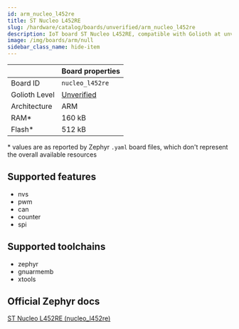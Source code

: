 ```yaml
---
id: arm_nucleo_l452re
title: ST Nucleo L452RE
slug: /hardware/catalog/boards/unverified/arm_nucleo_l452re
description: IoT board ST Nucleo L452RE, compatible with Golioth at unverified level.
image: /img/boards/arm/null
sidebar_class_name: hide-item
---
```


[//]: # (This is an auto-generated file, do not edit! Changes to it will be lost upon re-generation)



|                | Board properties     |
| -------------  | -------------------- |
| Board ID       | `nucleo_l452re` |
| Golioth Level  | [Unverified](/hardware#unverified-boards) |
| Architecture   | ARM |
| RAM*           | 160 kB |
| Flash*         | 512 kB |

\* values are as reported by Zephyr `.yaml` board files, which don't represent the overall available resources



## Supported features

* nvs
* pwm
* can
* counter
* spi

## Supported toolchains

* zephyr
* gnuarmemb
* xtools

## Official Zephyr docs

[ST Nucleo L452RE (nucleo_l452re)](https://docs.zephyrproject.org/latest/boards/arm/nucleo_l452re/doc/index.html)
